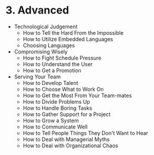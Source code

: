 # 3. Advanced

- Technological Judgement
	- How to Tell the Hard From the Impossible	
	- How to Utilize Embedded Languages
	- Choosing Languages
- Compromising Wisely
	- How to Fight Schedule Pressure
	- How to Understand the User
	- How to Get a Promotion
- Serving Your Team
	- How to Develop Talent
	- How to Choose What to Work On
	- How to Get the Most From Your Team-mates
	- How to Divide Problems Up
	- How to Handle Boring Tasks
	- How to Gather Support for a Project
	- How to Grow a System
	- How to Communicate Well
	- How to Tell People Things They Don't Want to Hear
	- How to Deal with Managerial Myths
	- How to Deal with Organizational Chaos
